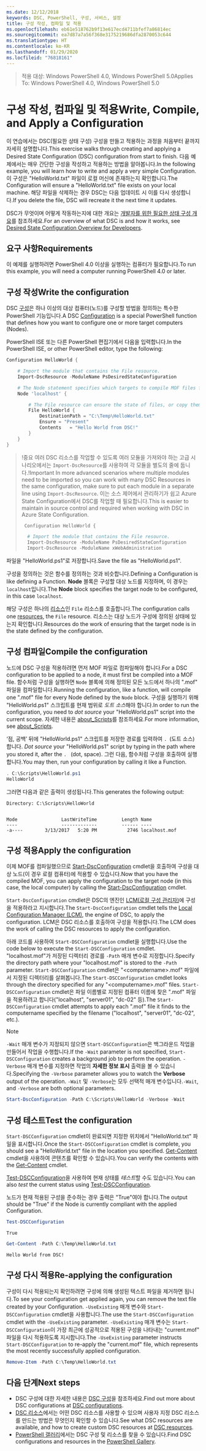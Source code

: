 ```yaml
---
ms.date: 12/12/2018
keywords: DSC, PowerShell, 구성, 서비스, 설정
title: 구성 작성, 컴파일 및 적용
ms.openlocfilehash: eb61e518762b9f13e617ecd4711bfef7a86814ec
ms.sourcegitcommit: ea7d87a7a56f368e3175219686dfa2870053c644
ms.translationtype: HT
ms.contentlocale: ko-KR
ms.lasthandoff: 01/29/2020
ms.locfileid: "76818161"
---
```

> <span data-ttu-id="0396f-103">적용 대상: Windows PowerShell 4.0, Windows PowerShell 5.0</span><span class="sxs-lookup"><span data-stu-id="0396f-103">Applies To: Windows PowerShell 4.0, Windows PowerShell 5.0</span></span>

# <a name="write-compile-and-apply-a-configuration"></a><span data-ttu-id="0396f-104">구성 작성, 컴파일 및 적용</span><span class="sxs-lookup"><span data-stu-id="0396f-104">Write, Compile, and Apply a Configuration</span></span>

<span data-ttu-id="0396f-105">이 연습에서는 DSC(필요한 상태 구성) 구성을 만들고 적용하는 과정을 처음부터 끝까지 자세히 설명합니다.</span><span class="sxs-lookup"><span data-stu-id="0396f-105">This exercise walks through creating and applying a Desired State Configuration (DSC) configuration from start to finish.</span></span>
<span data-ttu-id="0396f-106">다음 예제에서는 매우 간단한 구성을 작성하고 적용하는 방법을 알아봅니다.</span><span class="sxs-lookup"><span data-stu-id="0396f-106">In the following example, you will learn how to write and apply a very simple Configuration.</span></span> <span data-ttu-id="0396f-107">이 구성은 "HelloWorld.txt" 파일이 로컬 머신에 존재하는지 확인합니다.</span><span class="sxs-lookup"><span data-stu-id="0396f-107">The Configuration will ensure a "HelloWorld.txt" file exists on your local machine.</span></span> <span data-ttu-id="0396f-108">해당 파일을 삭제하는 경우 DSC는 다음 업데이트 시 이를 다시 생성합니다.</span><span class="sxs-lookup"><span data-stu-id="0396f-108">If you delete the file, DSC will recreate it the next time it updates.</span></span>

<span data-ttu-id="0396f-109">DSC가 무엇이며 어떻게 작동하는지에 대한 개요는 [개발자를 위한 필요한 상태 구성 개요](../overview/overview.md)를 참조하세요.</span><span class="sxs-lookup"><span data-stu-id="0396f-109">For an overview of what DSC is and how it works, see [Desired State Configuration Overview for Developers](../overview/overview.md).</span></span>

## <a name="requirements"></a><span data-ttu-id="0396f-110">요구 사항</span><span class="sxs-lookup"><span data-stu-id="0396f-110">Requirements</span></span>

<span data-ttu-id="0396f-111">이 예제를 실행하려면 PowerShell 4.0 이상을 실행하는 컴퓨터가 필요합니다.</span><span class="sxs-lookup"><span data-stu-id="0396f-111">To run this example, you will need a computer running PowerShell 4.0 or later.</span></span>

## <a name="write-the-configuration"></a><span data-ttu-id="0396f-112">구성 작성</span><span class="sxs-lookup"><span data-stu-id="0396f-112">Write the configuration</span></span>

<span data-ttu-id="0396f-113">DSC [구성](configurations.md)은 하나 이상의 대상 컴퓨터(노드)를 구성할 방법을 정의하는 특수한 PowerShell 기능입니다.</span><span class="sxs-lookup"><span data-stu-id="0396f-113">A DSC [Configuration](configurations.md) is a special PowerShell function that defines how you want to configure one or more target computers (Nodes).</span></span>

<span data-ttu-id="0396f-114">PowerShell ISE 또는 다른 PowerShell 편집기에서 다음을 입력합니다.</span><span class="sxs-lookup"><span data-stu-id="0396f-114">In the PowerShell ISE, or other PowerShell editor, type the following:</span></span>

```powershell
Configuration HelloWorld {

    # Import the module that contains the File resource.
    Import-DscResource -ModuleName PsDesiredStateConfiguration

    # The Node statement specifies which targets to compile MOF files for, when this configuration is executed.
    Node 'localhost' {

        # The File resource can ensure the state of files, or copy them from a source to a destination with persistent updates.
        File HelloWorld {
            DestinationPath = "C:\Temp\HelloWorld.txt"
            Ensure = "Present"
            Contents   = "Hello World from DSC!"
        }
    }
}
```

> <span data-ttu-id="0396f-115">!중요 여러 DSC 리소스를 작업할 수 있도록 여러 모듈을 가져와야 하는 고급 시나리오에서는 `Import-DscResource`를 사용하여 각 모듈을 별도의 줄에 둡니다.</span><span class="sxs-lookup"><span data-stu-id="0396f-115">!Important In more advanced scenarios where multiple modules need to be imported so you can work with many DSC Resources in the same configuration, make sure to put each module in a separate line using `Import-DscResource`.</span></span>
> <span data-ttu-id="0396f-116">이는 소스 제어에서 관리하기가 쉽고 Azure State Configuration에서 DSC를 작업할 때 필요합니다.</span><span class="sxs-lookup"><span data-stu-id="0396f-116">This is easier to maintain in source control and required when working with DSC in Azure State Configuration.</span></span>
>
> ```powershell
>  Configuration HelloWorld {
>
>   # Import the module that contains the File resource.
>   Import-DscResource -ModuleName PsDesiredStateConfiguration
>   Import-DscResource -ModuleName xWebAdministration
>
> ```

<span data-ttu-id="0396f-117">파일을 "HelloWorld.ps1"로 저장합니다.</span><span class="sxs-lookup"><span data-stu-id="0396f-117">Save the file as "HelloWorld.ps1".</span></span>

<span data-ttu-id="0396f-118">구성을 정의하는 것은 함수를 정의하는 것과 비슷합니다.</span><span class="sxs-lookup"><span data-stu-id="0396f-118">Defining a Configuration is like defining a Function.</span></span> <span data-ttu-id="0396f-119">**Node** 블록은 구성할 대상 노드를 지정하며, 이 경우는 `localhost`입니다.</span><span class="sxs-lookup"><span data-stu-id="0396f-119">The **Node** block specifies the target node to be configured, in this case `localhost`.</span></span>

<span data-ttu-id="0396f-120">해당 구성은 하나의 [리소스](../resources/resources.md)인 `File` 리소스를 호출합니다.</span><span class="sxs-lookup"><span data-stu-id="0396f-120">The configuration calls one [resources](../resources/resources.md), the `File` resource.</span></span> <span data-ttu-id="0396f-121">리소스는 대상 노드가 구성에 정의된 상태에 있는지 확인합니다.</span><span class="sxs-lookup"><span data-stu-id="0396f-121">Resources do the work of ensuring that the target node is in the state defined by the configuration.</span></span>

## <a name="compile-the-configuration"></a><span data-ttu-id="0396f-122">구성 컴파일</span><span class="sxs-lookup"><span data-stu-id="0396f-122">Compile the configuration</span></span>

<span data-ttu-id="0396f-123">노드에 DSC 구성을 적용하려면 먼저 MOF 파일로 컴파일해야 합니다.</span><span class="sxs-lookup"><span data-stu-id="0396f-123">For a DSC configuration to be applied to a node, it must first be compiled into a MOF file.</span></span>
<span data-ttu-id="0396f-124">함수처럼 구성을 실행하면 `Node` 블록에 의해 정의된 모든 노드에서 하나의 ".mof" 파일을 컴파일합니다.</span><span class="sxs-lookup"><span data-stu-id="0396f-124">Running the configuration, like a function, will compile one ".mof" file for every Node defined by the `Node` block.</span></span>
<span data-ttu-id="0396f-125">구성을 실행하기 위해 "HelloWorld.ps1" 스크립트를 현재 범위로 *도트 소스*해야 합니다.</span><span class="sxs-lookup"><span data-stu-id="0396f-125">In order to run the configuration, you need to *dot source* your "HelloWorld.ps1" script into the current scope.</span></span>
<span data-ttu-id="0396f-126">자세한 내용은 [about_Scripts](/powershell/module/microsoft.powershell.core/about/about_scripts?view=powershell-6#script-scope-and-dot-sourcing)를 참조하세요.</span><span class="sxs-lookup"><span data-stu-id="0396f-126">For more information, see [about_Scripts](/powershell/module/microsoft.powershell.core/about/about_scripts?view=powershell-6#script-scope-and-dot-sourcing).</span></span>

<!-- markdownlint-disable MD038 -->
<span data-ttu-id="0396f-127">‘점, 공백’ 뒤에 "HelloWorld.ps1" 스크립트를 저장한 경로를 입력하여 `. `(도트 소스)합니다. </span><span class="sxs-lookup"><span data-stu-id="0396f-127">*Dot source* your "HelloWorld.ps1" script by typing in the path where you stored it, after the `. ` (dot, space).</span></span> <span data-ttu-id="0396f-128">그런 다음, 함수처럼 구성을 호출하여 실행합니다.</span><span class="sxs-lookup"><span data-stu-id="0396f-128">You may then, run your configuration by calling it like a Function.</span></span>
<!-- markdownlint-enable MD038 -->

```powershell
. C:\Scripts\HelloWorld.ps1
HelloWorld
```

<span data-ttu-id="0396f-129">그러면 다음과 같은 출력이 생성됩니다.</span><span class="sxs-lookup"><span data-stu-id="0396f-129">This generates the following output:</span></span>

```output
Directory: C:\Scripts\HelloWorld


Mode                LastWriteTime         Length Name
----                -------------         ------ ----
-a----        3/13/2017   5:20 PM           2746 localhost.mof
```

## <a name="apply-the-configuration"></a><span data-ttu-id="0396f-130">구성 적용</span><span class="sxs-lookup"><span data-stu-id="0396f-130">Apply the configuration</span></span>

<span data-ttu-id="0396f-131">이제 MOF를 컴파일했으므로 [Start-DscConfiguration](/powershell/module/psdesiredstateconfiguration/start-dscconfiguration) cmdlet을 호출하여 구성을 대상 노드(이 경우 로컬 컴퓨터)에 적용할 수 있습니다.</span><span class="sxs-lookup"><span data-stu-id="0396f-131">Now that you have the compiled MOF, you can apply the configuration to the target node (in this case, the local computer) by calling the [Start-DscConfiguration](/powershell/module/psdesiredstateconfiguration/start-dscconfiguration) cmdlet.</span></span>

<span data-ttu-id="0396f-132">`Start-DscConfiguration` cmdlet은 DSC의 엔진인 [LCM(로컬 구성 관리자)](../managing-nodes/metaConfig.md)에 구성을 적용하라고 지시합니다.</span><span class="sxs-lookup"><span data-stu-id="0396f-132">The `Start-DscConfiguration` cmdlet tells the [Local Configuration Manager (LCM)](../managing-nodes/metaConfig.md), the engine of DSC, to apply the configuration.</span></span>
<span data-ttu-id="0396f-133">LCM은 DSC 리소스를 호출하여 구성을 적용합니다.</span><span class="sxs-lookup"><span data-stu-id="0396f-133">The LCM does the work of calling the DSC resources to apply the configuration.</span></span>

<span data-ttu-id="0396f-134">아래 코드를 사용하여 `Start-DSCConfiguration` cmdlet을 실행합니다.</span><span class="sxs-lookup"><span data-stu-id="0396f-134">Use the code below to execute the `Start-DSCConfiguration` cmdlet.</span></span> <span data-ttu-id="0396f-135">"localhost.mof"가 저장된 디렉터리 경로를 `-Path` 매개 변수로 지정합니다.</span><span class="sxs-lookup"><span data-stu-id="0396f-135">Specify the directory path where your "localhost.mof" is stored to the `-Path` parameter.</span></span> <span data-ttu-id="0396f-136">`Start-DSCConfiguration` cmdlet은 "\<computername\>.mof" 파일에서 지정된 디렉터리를 살펴봅니다.</span><span class="sxs-lookup"><span data-stu-id="0396f-136">The `Start-DSCConfiguration` cmdlet looks through the directory specified for any "\<computername\>.mof" files.</span></span> <span data-ttu-id="0396f-137">`Start-DSCConfiguration` cmdlet은 파일 이름별로 지정된 컴퓨터 이름에 찾은 ".mof" 파일을 적용하려고 합니다("localhost", "server01", "dc-02" 등).</span><span class="sxs-lookup"><span data-stu-id="0396f-137">The `Start-DSCConfiguration` cmdlet attempts to apply each ".mof" file it finds to the computername specified by the filename ("localhost", "server01", "dc-02", etc.).</span></span>

> [!NOTE]
> <span data-ttu-id="0396f-138">`-Wait` 매개 변수가 지정되지 않으면 `Start-DSCConfiguration`은 백그라운드 작업을 만들어서 작업을 수행합니다.</span><span class="sxs-lookup"><span data-stu-id="0396f-138">If the `-Wait` parameter is not specified, `Start-DSCConfiguration` creates a background job to perform the operation.</span></span> <span data-ttu-id="0396f-139">`-Verbose` 매개 변수를 지정하면 작업의 **자세한 정보 표시** 출력을 볼 수 있습니다.</span><span class="sxs-lookup"><span data-stu-id="0396f-139">Specifying the `-Verbose` parameter allows you to watch the **Verbose** output of the operation.</span></span> <span data-ttu-id="0396f-140">`-Wait` 및 `-Verbose`는 모두 선택적 매개 변수입니다.</span><span class="sxs-lookup"><span data-stu-id="0396f-140">`-Wait`, and `-Verbose` are both optional parameters.</span></span>

```powershell
Start-DscConfiguration -Path C:\Scripts\HelloWorld -Verbose -Wait
```

## <a name="test-the-configuration"></a><span data-ttu-id="0396f-141">구성 테스트</span><span class="sxs-lookup"><span data-stu-id="0396f-141">Test the configuration</span></span>

<span data-ttu-id="0396f-142">`Start-DSCConfiguration` cmdlet이 완료되면 지정한 위치에서 "HelloWorld.txt" 파일을 표시합니다.</span><span class="sxs-lookup"><span data-stu-id="0396f-142">Once the `Start-DSCConfiguration` cmdlet is complete, you should see a "HelloWorld.txt" file in the location you specified.</span></span> <span data-ttu-id="0396f-143">[Get-Content](/powershell/module/microsoft.powershell.management/get-content) cmdlet을 사용하여 콘텐츠를 확인할 수 있습니다.</span><span class="sxs-lookup"><span data-stu-id="0396f-143">You can verify the contents with the [Get-Content](/powershell/module/microsoft.powershell.management/get-content) cmdlet.</span></span>

<span data-ttu-id="0396f-144">[Test-DSCConfiguration](/powershell/module/psdesiredstateconfiguration/Test-DSCConfiguration)을 사용하여 현재 상태를 *테스트*할 수도 있습니다.</span><span class="sxs-lookup"><span data-stu-id="0396f-144">You can also *test* the current status using [Test-DSCConfiguration](/powershell/module/psdesiredstateconfiguration/Test-DSCConfiguration).</span></span>

<span data-ttu-id="0396f-145">노드가 현재 적용된 구성을 준수하는 경우 출력은 "True"여야 합니다.</span><span class="sxs-lookup"><span data-stu-id="0396f-145">The output should be "True" if the Node is currently compliant with the applied Configuration.</span></span>

```powershell
Test-DSCConfiguration
```

```output
True
```

```powershell
Get-Content -Path C:\Temp\HelloWorld.txt
```

```output
Hello World from DSC!
```

## <a name="re-applying-the-configuration"></a><span data-ttu-id="0396f-146">구성 다시 적용</span><span class="sxs-lookup"><span data-stu-id="0396f-146">Re-applying the configuration</span></span>

<span data-ttu-id="0396f-147">구성이 다시 적용되는지 확인하려면 구성에 의해 생성된 텍스트 파일을 제거하면 됩니다.</span><span class="sxs-lookup"><span data-stu-id="0396f-147">To see your configuration get applied again, you can remove the text file created by your Configuration.</span></span> <span data-ttu-id="0396f-148">`-UseExisting` 매개 변수와 `Start-DSCConfiguration` cmdlet을 사용합니다.</span><span class="sxs-lookup"><span data-stu-id="0396f-148">The use the `Start-DSCConfiguration` cmdlet with the `-UseExisting` parameter.</span></span> <span data-ttu-id="0396f-149">`-UseExisting` 매개 변수는 `Start-DSCConfiguration`이 가장 최근에 성공적으로 적용된 구성을 나타내는 "current.mof" 파일을 다시 적용하도록 지시합니다.</span><span class="sxs-lookup"><span data-stu-id="0396f-149">The `-UseExisting` parameter instructs `Start-DSCConfiguration` to re-apply the "current.mof" file, which represents the most recently successfully applied configuration.</span></span>

```powershell
Remove-Item -Path C:\Temp\HelloWorld.txt
```

## <a name="next-steps"></a><span data-ttu-id="0396f-150">다음 단계</span><span class="sxs-lookup"><span data-stu-id="0396f-150">Next steps</span></span>

- <span data-ttu-id="0396f-151">DSC 구성에 대한 자세한 내용은 [DSC 구성](configurations.md)을 참조하세요.</span><span class="sxs-lookup"><span data-stu-id="0396f-151">Find out more about DSC configurations at [DSC configurations](configurations.md).</span></span>
- <span data-ttu-id="0396f-152">[DSC 리소스](../resources/resources.md)에서는 어떤 DSC 리소스를 사용할 수 있으며 사용자 지정 DSC 리소스를 만드는 방법은 무엇인지 확인할 수 있습니다.</span><span class="sxs-lookup"><span data-stu-id="0396f-152">See what DSC resources are available, and how to create custom DSC resources at [DSC resources](../resources/resources.md).</span></span>
- <span data-ttu-id="0396f-153">[PowerShell 갤러리](https://www.powershellgallery.com/)에서는 DSC 구성 및 리소스를 찾을 수 있습니다.</span><span class="sxs-lookup"><span data-stu-id="0396f-153">Find DSC configurations and resources in the [PowerShell Gallery](https://www.powershellgallery.com/).</span></span>
